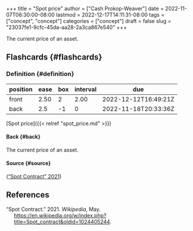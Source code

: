 +++
title = "Spot price"
author = ["Cash Prokop-Weaver"]
date = 2022-11-07T06:30:00-08:00
lastmod = 2022-12-17T14:11:31-08:00
tags = ["concept", "concept"]
categories = ["concept"]
draft = false
slug = "23037fe1-9cfc-45da-aa28-2a3ca867e540"
+++

The current price of an asset.


## Flashcards {#flashcards}


### Definition {#definition}

| position | ease | box | interval | due                  |
|----------|------|-----|----------|----------------------|
| front    | 2.50 | 2   | 2.00     | 2022-12-12T16:49:21Z |
| back     | 2.5  | -1  | 0        | 2022-11-18T20:33:36Z |

[Spot price]({{< relref "spot_price.md" >}})


#### Back {#back}

The current price of an asset.


#### Source {#source}

(<a href="#citeproc_bib_item_1">“Spot Contract” 2021</a>)

## References

<style>.csl-entry{text-indent: -1.5em; margin-left: 1.5em;}</style><div class="csl-bib-body">
  <div class="csl-entry"><a id="citeproc_bib_item_1"></a>“Spot Contract.” 2021. <i>Wikipedia</i>, May. <a href="https://en.wikipedia.org/w/index.php?title=Spot_contract&oldid=1024405244">https://en.wikipedia.org/w/index.php?title=Spot_contract&#38;oldid=1024405244</a>.</div>
</div>
